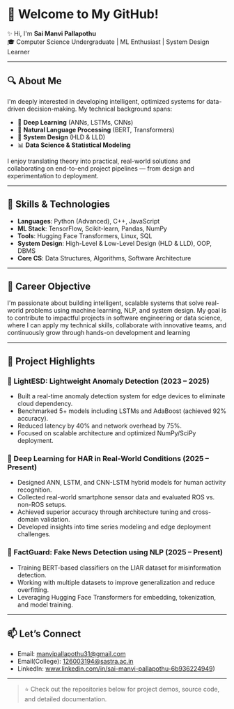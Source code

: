 # 👋 Welcome to My GitHub!

✨ Hi, I'm **Sai Manvi Pallapothu**  
🎓 Computer Science Undergraduate | ML Enthusiast | System Design Learner
  
---

## 🔍 About Me

I'm deeply interested in developing intelligent, optimized systems for data-driven decision-making. My technical background spans:

- 🤖 **Deep Learning** (ANNs, LSTMs, CNNs)
- 🧠 **Natural Language Processing** (BERT, Transformers)
- 🧩 **System Design** (HLD & LLD)
- 📊 **Data Science & Statistical Modeling**

I enjoy translating theory into practical, real-world solutions and collaborating on end-to-end project pipelines — from design and experimentation to deployment.

---

## 🔧 Skills & Technologies

- **Languages**: Python (Advanced), C++, JavaScript  
- **ML Stack**: TensorFlow, Scikit-learn, Pandas, NumPy  
- **Tools**: Hugging Face Transformers, Linux, SQL  
- **System Design**: High-Level & Low-Level Design (HLD & LLD), OOP, DBMS  
- **Core CS**: Data Structures, Algorithms, Software Architecture

---

## 🌱 Career Objective

I'm passionate about building intelligent, scalable systems that solve real-world problems using machine learning, NLP, and system design. My goal is to contribute to impactful projects in software engineering or data science, where I can apply my technical skills, collaborate with innovative teams, and continuously grow through hands-on development and learning

---

## 💼 Project Highlights

### 🔎 LightESD: Lightweight Anomaly Detection (2023 – 2025)
- Built a real-time anomaly detection system for edge devices to eliminate cloud dependency.
- Benchmarked 5+ models including LSTMs and AdaBoost (achieved 92% accuracy).
- Reduced latency by 40% and network overhead by 75%.
- Focused on scalable architecture and optimized NumPy/SciPy deployment.

### 📱 Deep Learning for HAR in Real-World Conditions (2025 – Present)
- Designed ANN, LSTM, and CNN-LSTM hybrid models for human activity recognition.
- Collected real-world smartphone sensor data and evaluated ROS vs. non-ROS setups.
- Achieved superior accuracy through architecture tuning and cross-domain validation.
- Developed insights into time series modeling and edge deployment challenges.

### 📰 FactGuard: Fake News Detection using NLP (2025 – Present)
- Training BERT-based classifiers on the LIAR dataset for misinformation detection.
- Working with multiple datasets to improve generalization and reduce overfitting.
- Leveraging Hugging Face Transformers for embedding, tokenization, and model training.

---

## 📫 Let’s Connect

-  Email: manvipallapothu31@gmail.com
-  Email(College): 126003194@sastra.ac.in
-  LinkedIn: www.linkedin.com/in/sai-manvi-pallapothu-6b936224949)  

---

> ⭐ Check out the repositories below for project demos, source code, and detailed documentation.

<!---
manvi10/manvi10 is a ✨ special ✨ repository because its `README.md` (this file) appears on your GitHub profile.
You can click the Preview link to take a look at your changes.
--->
